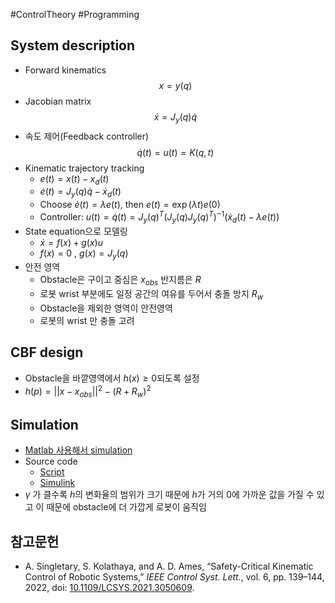 #ControlTheory #Programming 

## System description

- Forward kinematics
$$x = y(q)$$
- Jacobian matrix
$$\dot{x} = J_y(q)\dot{q}$$
- 속도 제어(Feedback controller)
$$\dot{q}(t) = u(t)=K(q,t)$$
- Kinematic trajectory tracking
	- $e(t) = x(t) - x_d(t)$
	- $\dot e(t) = J_y(q)\dot{q}  - \dot{x}_d(t)$
	- Choose $\dot{e}(t) = \lambda e(t)$, then $e(t) = \exp(\lambda t)e(0)$
	- Controller: $u(t) = \dot{q}(t) = J_y(q)^T (J_y(q)J_y(q)^T)^{-1} (\dot{x}_d(t) - \lambda e(t))$
- State equation으로 모델링
	- $\dot{x} = f(x) + g(x)u$
	- $f(x) = 0$ , $g(x) = J_y(q)$
- 안전 영역
	- Obstacle은 구이고 중심은 $x_{obs}$ 반지름은 $R$
	- 로봇 wrist 부분에도 일정 공간의 여유를 두어서 충돌 방지 $R_w$
	- Obstacle을 제외한 영역이 안전영역
	- 로봇의 wrist 만 충돌 고려


## CBF design

- Obstacle을 바깥영역에서 $h(x) \geq 0$되도록 설정
-  $h(p) = ||x - x_{obs}||^2 - (R + R_w)^2$

## Simulation

- [Matlab 사용해서 simulation](./Matlab에서%20CBF%20구현.md)
- Source code
	- [Script](../src/CBF_for_KinematicControl_UR3.mlx)
	- [Simulink](../src/CBF_for_KinematicControl_UR3.slx)
- $\gamma$ 가 클수록 $h$의 변화율의 범위가 크기 때문에 $h$가 거의 0에 가까운 값을 가질 수 있고 이 때문에 obstacle에 더 가깝게 로봇이 움직임


## 참고문헌

- A. Singletary, S. Kolathaya, and A. D. Ames, “Safety-Critical Kinematic Control of Robotic Systems,” _IEEE Control Syst. Lett._, vol. 6, pp. 139–144, 2022, doi: [10.1109/LCSYS.2021.3050609](https://doi.org/10.1109/LCSYS.2021.3050609).